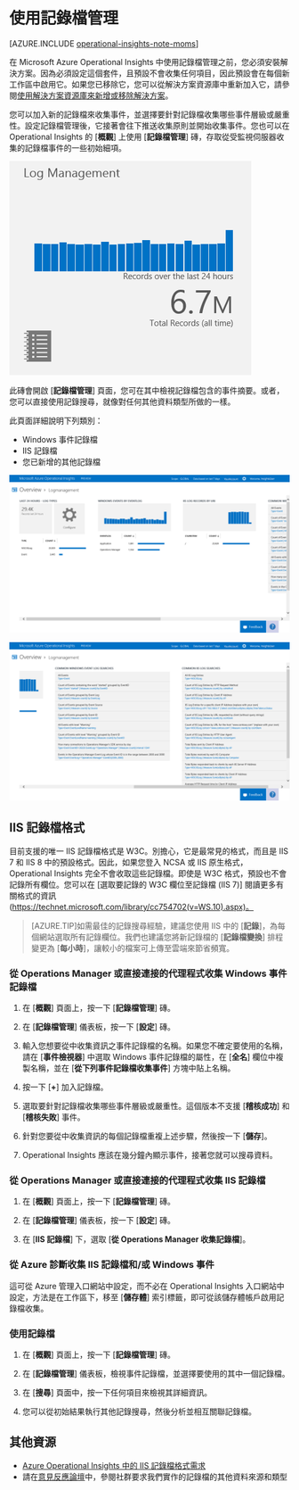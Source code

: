<properties
   pageTitle="如何使用記錄檔管理"
   description="透過 Microsoft Azure Operational Insights 中的記錄檔管理，您可以檢視從受監視伺服器收集的記錄檔事件"
   services="operational-insights"
   documentationCenter=""
   authors="bandersmsft"
   manager="jwhit"
   editor=""/>

<tags
   ms.service="operational-insights"
   ms.devlang="na"
   ms.topic="get-started-article"
   ms.tgt_pltfrm="na"
   ms.workload="operational-insights"
   ms.date="07/02/2015"
   ms.author="banders"/>

# 使用記錄檔管理

[AZURE.INCLUDE [operational-insights-note-moms](../../includes/operational-insights-note-moms.md)]

在 Microsoft Azure Operational Insights 中使用記錄檔管理之前，您必須安裝解決方案。因為必須設定這個套件，且預設不會收集任何項目，因此預設會在每個新工作區中啟用它。如果您已移除它，您可以從解決方案資源庫中重新加入它，請參閱[使用解決方案資源庫來新增或移除解決方案](operational-insights-add-solution.md)。

您可以加入新的記錄檔來收集事件，並選擇要針對記錄檔收集哪些事件層級或嚴重性。設定記錄檔管理後，它接著會往下推送收集原則並開始收集事件。您也可以在 Operational Insights 的 [**概觀**] 上使用 [**記錄檔管理**] 磚，存取從受監視伺服器收集的記錄檔事件的一些初始細項。

![記錄檔管理磚的影像](./media/operational-insights-log-collection/overview-log-mgt.png)

此磚會開啟 [**記錄檔管理**] 頁面，您可在其中檢視記錄檔包含的事件摘要。或者，您可以直接使用記錄搜尋，就像對任何其他資料類型所做的一樣。


此頁面詳細說明下列類別：

- Windows 事件記錄檔
- IIS 記錄檔
- 您已新增的其他記錄檔

![記錄檔管理儀表板的影像](./media/operational-insights-log-collection/gallery-logmgt-01.png)

![記錄檔管理儀表板的影像](./media/operational-insights-log-collection/gallery-logmgt-02.png)

## IIS 記錄檔格式

目前支援的唯一 IIS 記錄檔格式是 W3C。別擔心，它是最常見的格式，而且是 IIS 7 和 IIS 8 中的預設格式。因此，如果您登入 NCSA 或 IIS 原生格式，Operational Insights 完全不會收取這些記錄檔。即使是 W3C 格式，預設也不會記錄所有欄位。您可以在 [選取要記錄的 W3C 欄位至記錄檔 (IIS 7)] 閱讀更多有關格式的資訊 (https://technet.microsoft.com/library/cc754702(v=WS.10).aspx)。


> [AZURE.TIP]如需最佳的記錄搜尋經驗，建議您使用 IIS 中的 [**記錄**]，為每個網站選取所有記錄欄位。我們也建議您將新記錄檔的 [**記錄檔變換**] 排程變更為 [**每小時**]，讓較小的檔案可上傳至雲端來節省頻寬。


### 從 Operations Manager 或直接連接的代理程式收集 Windows 事件記錄檔

1. 在 [**概觀**] 頁面上，按一下 [**記錄檔管理**] 磚。

2. 在 [**記錄檔管理**] 儀表板，按一下 [**設定**] 磚。

3. 輸入您想要從中收集資訊之事件記錄檔的名稱。如果您不確定要使用的名稱，請在 [**事件檢視器**] 中選取 Windows 事件記錄檔的屬性，在 [**全名**] 欄位中複製名稱，並在 [**從下列事件記錄檔收集事件**] 方塊中貼上名稱。

4. 按一下 [**+**] 加入記錄檔。

5. 選取要針對記錄檔收集哪些事件層級或嚴重性。這個版本不支援 [**稽核成功**] 和 [**稽核失敗**] 事件。

6. 針對您要從中收集資訊的每個記錄檔重複上述步驟，然後按一下 [**儲存**]。

7. Operational Insights 應該在幾分鐘內顯示事件，接著您就可以搜尋資料。



### 從 Operations Manager 或直接連接的代理程式收集 IIS 記錄檔

1. 在 [**概觀**] 頁面上，按一下 [**記錄檔管理**] 磚。

2. 在 [**記錄檔管理**] 儀表板，按一下 [**設定**] 磚。

3. 在 [**IIS 記錄檔**] 下，選取 [**從 Operations Manager 收集記錄檔**]。


### 從 Azure 診斷收集 IIS 記錄檔和/或 Windows 事件
這可從 Azure 管理入口網站中設定，而不必在 Operational Insights 入口網站中設定，方法是在工作區下，移至 [**儲存體**] 索引標籤，即可從該儲存體帳戶啟用記錄檔收集。


### 使用記錄檔

1. 在 [**概觀**] 頁面上，按一下 [**記錄檔管理**] 磚。

2. 在 [**記錄檔管理**] 儀表板，檢視事件記錄檔，並選擇要使用的其中一個記錄檔。

3. 在 [**搜尋**] 頁面中，按一下任何項目來檢視其詳細資訊。

4. 您可以從初始結果執行其他記錄搜尋，然後分析並相互關聯記錄檔。


## 其他資源
- [Azure Operational Insights 中的 IIS 記錄檔格式需求](http://blogs.technet.com/b/momteam/archive/2014/09/19/iis-log-format-requirements-in-system-center-advisor.aspx)
- 請在[意見反應論壇](http://feedback.azure.com/forums/267889-azure-operational-insights/category/88086-log-management-and-log-collection-policy)中，參閱社群要求我們實作的記錄檔的其他資料來源和類型

<!---HONumber=July15_HO2-->